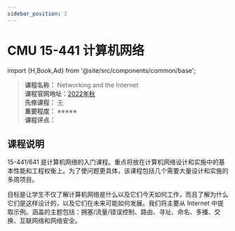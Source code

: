 ```yaml
---
sidebar_position: 2
---
```


# CMU 15-441 计算机网络

import {H,Book,Ad} from '@site/src/components/common/base';


>**课程名称：** Networking and the Internet    
**课程官网地址：**[2022年秋](https://computer-networks.github.io/fa22/)    
**先修课程：** 无  
**重要程度：** ※※※※※  
**课程评点：** 

## 课程说明
15-441/641 是计算机网络的入门课程。重点将放在计算机网络设计和实施中的基本性能和工程权衡上。为了使问题更具体，该课程包括几个需要大量设计和实施的多周项目。

目标是让学生不仅了解计算机网络是什么以及它们今天如何工作，而且了解为什么它们是这样设计的，以及它们在未来可能如何发展。我们将主要从 Internet 中提取示例。涵盖的主题包括：拥塞/流量/错误控制、路由、寻址、命名、多播、交换、互联网络和网络安全。




<Comment></Comment>
